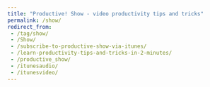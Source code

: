 ```yaml
---
title: "Productive! Show - video productivity tips and tricks"
permalink: /show/
redirect_from:
 - /tag/show/
 - /Show/
 - /subscribe-to-productive-show-via-itunes/
 - /learn-productivity-tips-and-tricks-in-2-minutes/
 - /productive_show/
 - /itunesaudio/
 - /itunesvideo/
---
```

